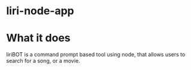 # liri-node-app

# What it does
liriBOT is a command prompt based tool using node, that allows users to search for a song, or a movie.
